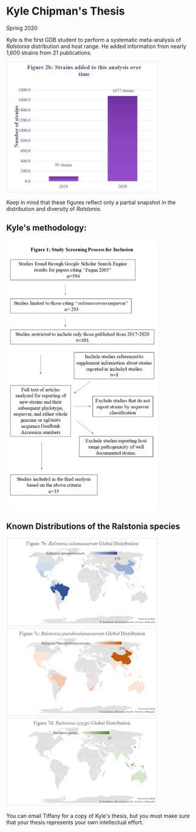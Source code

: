 # Kyle Chipman's Thesis
Spring 2020

Kyle is the first GDB student to perform a systematic meta-analysis of *Ralstonia* distribution and host range. He added information from nearly 1,600 strains from 21 publications. 

<img src="images/2020_kyle/fig_number_of_strains.png" width="400"/>

Keep in mind that these figures  reflect only a partial snapshot in the distribution and diversity of *Ralstonia*. 

## Kyle's methodology:

<img src="images/2020_kyle/fig_approach.png" width="400"/>

## Known Distributions of the Ralstonia species

<img src="images/2020_kyle/fig_distribution_sol.png" width="400"/>

<img src="images/2020_kyle/fig_distribution_pseu.png" width="400"/>

<img src="images/2020_kyle/fig_distribution_syz.png" width="400"/>

You can email Tiffany for a copy of Kyle's thesis, but you must make sure that your thesis represents your own intellectual effort. 
